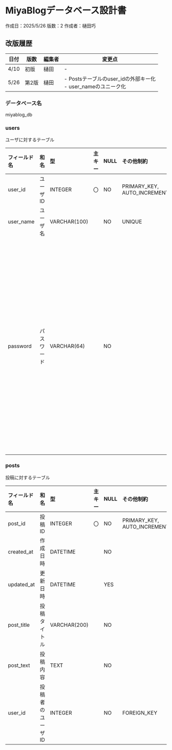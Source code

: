 # MiyaBlogデータベース設計書

作成日：2025/5/26
版数：2
作成者：樋田巧

## 改版履歴

|日付|版数|編集者|変更点|
|-|-|-|-|
|4/10|初版|樋田|- |
|5/26|第2版|樋田|- Postsテーブルのuser_idの外部キー化 <br> - user_nameのユニーク化|

### データベース名

miyablog_db

### users

ユーザに対するテーブル

|フィールド名|和名|型|主キー|NULL|その他制約|備考|
|:--|:--|:--|:--|:--|:--|:--|
|user_id|ユーザID|INTEGER|〇|NO|PRIMARY_KEY, AUTO_INCREMENT||
|user_name|ユーザ名|VARCHAR(100)||NO|UNIQUE||
|password|パスワード|VARCHAR(64)||NO||半角英数字の大文字・小文字・数字・記号（ASCIIコード表に載っているもの）から8文字以上32文字以下ですべての種類を組み合わせる。保存時にはSHA-256にてハッシュ化する|

### posts

投稿に対するテーブル

|フィールド名|和名|型|主キー|NULL|その他制約|備考|
|:--|:--|:--|:--|:--|:--|:--|
|post_id|投稿ID|INTEGER|〇|NO|PRIMARY_KEY, AUTO_INCREMENT||
|created_at|作成日時|DATETIME||NO|||
|updated_at|更新日時|DATETIME||YES|||
|post_title|投稿タイトル|VARCHAR(200)||NO|||
|post_text|投稿内容|TEXT||NO|||
|user_id|投稿者のユーザID|INTEGER||NO|FOREIGN_KEY|usersテーブルに対する外部キー|
